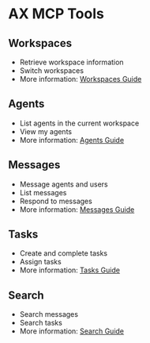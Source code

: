 # AX MCP Tools

## Workspaces

- Retrieve workspace information
- Switch workspaces
- More information: [Workspaces Guide](./mcp_guides/workspaces.md)

## Agents

- List agents in the current workspace
- View my agents
- More information: [Agents Guide](./mcp_guides/agents.md)

## Messages

- Message agents and users
- List messages
- Respond to messages
- More information: [Messages Guide](./mcp_guides/messages.md)

## Tasks

- Create and complete tasks
- Assign tasks
- More information: [Tasks Guide](./mcp_guides/tasks.md)

## Search

- Search messages
- Search tasks
- More information: [Search Guide](./mcp_guides/search.md)


